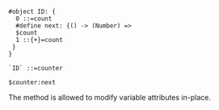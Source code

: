 ```
#object ID: {
  0 ::=count
  #define next: {() -> (Number) =>
  $count
  1 ::{+}=count
 }
}

`ID` ::=counter

$counter:next
```

The method is allowed to modify variable attributes in-place.